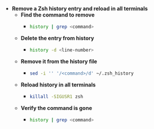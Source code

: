 - **Remove a Zsh history entry and reload in all terminals**
	- **Find the command to remove**
		- ```sh
		  history | grep <command>
		  ```
	- **Delete the entry from history**
		- ```sh
		  history -d <line-number>
		  ```
	- **Remove it from the history file**
		- ```sh
		  sed -i '' '/<command>/d' ~/.zsh_history
		  ```
	- **Reload history in all terminals**
		- ```sh
		  killall -SIGUSR1 zsh
		  ```
	- **Verify the command is gone**
		- ```sh
		  history | grep <command>
		  ```